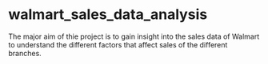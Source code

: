 # walmart_sales_data_analysis
The major aim of thie project is to gain insight into the sales data of Walmart to understand the different factors that affect sales of the different branches.
